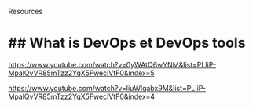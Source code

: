 Resources

# **## What is DevOps et DevOps tools**

https://www.youtube.com/watch?v=0yWAtQ6wYNM&list=PLIiP-MpalQvVR85mTzz2YqX5FweclVtF0&index=5

https://www.youtube.com/watch?v=IiuWlqabx9M&list=PLIiP-MpalQvVR85mTzz2YqX5FweclVtF0&index=4
